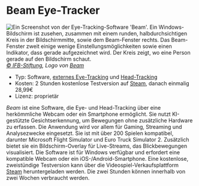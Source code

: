 # Beam Eye-Tracker

![](/beam.jpg "Ein Screenshot von der Eye-Tracking-Software 'Beam'. Ein Windows-Bildschirm ist zusehen, zusammen mit einem runden, halbdurchsichtigen Kreis in der Bildschirmmitte, sowie dem Beam-Fenster rechts. Das Beam-Fenster zweit einige wenige Einstellungsmöglichkeiten sowie einen Indikator, dass gerade aufgezeichnet wird. Der Kreis zeigt, wo eine Person gerade auf den Bildschirm schaut.")
_[© IFB-Stiftung](https://ifb-stiftung.de/), Logo von [Beam](https://beam.eyeware.tech/)_

- Typ: Software, [externes Eye-Tracking](/02-grundlagenwissen/02-eye-tracking-was-ist-das#screen-based-eye-tracking) und [Head-Tracking](/02-grundlagenwissen/02-eye-tracking-was-ist-das#head-tracking)
- Kosten: 2 Stunden kostenlose Testversion auf [Steam](https://store.steampowered.com/app/2375780/?utm_source=beam_page&utm_medium=menu_icon), danach einmalig 28,99€
- Lizenz: proprietär

_Beam_ ist eine Software, die Eye- und Head-Tracking über eine herkömmliche Webcam oder ein Smartphone ermöglicht.
Sie nutzt KI-gestützte Gesichtserkennung, um Bewegungen ohne zusätzliche Hardware zu erfassen.
Die Anwendung wird vor allem für Gaming, Streaming und Analysezwecke eingesetzt.
Sie ist mit über 200 Spielen kompatibel, darunter Microsoft Flight Simulator und Euro Truck Simulator 2.
Zusätzlich bietet sie ein Bildschirm-Overlay für Live-Streams, das Blickbewegungen visualisiert.
Die Software ist für Windows verfügbar und erfordert eine kompatible Webcam oder ein iOS-/Android-Smartphone.
Eine kostenlose, zweistündige Testversion kann über die Videospiel-Verkaufsplattform [Steam](https://store.steampowered.com/app/2375780/?utm_source=beam_page&utm_medium=menu_icon) heruntergeladen werden.
Die zwei Stunden können innerhalb von zwei Wochen verbraucht werden.
